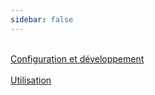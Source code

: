 ```yaml
---
sidebar: false
---
```


<div class="guide-main">
    <div class="guide-section">
     <a href="smartData/">
     <i class="fa fa-code"></i><br/>
     <span>Configuration et développement</span>
     </a>
    </div>
    <div class="guide-section">
     <a href="hubStationInterfaces/">
     <i class="fa fa-desktop"></i><br/>
     <span>Utilisation</span>
     </a>
    </div>
</div>